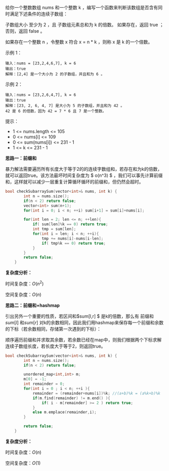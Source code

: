 给你一个整数数组 nums 和一个整数 k ，编写一个函数来判断该数组是否含有同时满足下述条件的连续子数组：

子数组大小 至少为 2 ，且
子数组元素总和为 k 的倍数。
如果存在，返回 true ；否则，返回 false 。

如果存在一个整数 n ，令整数 x 符合 x = n * k ，则称 x 是 k 的一个倍数。

 

示例 1：

```
输入：nums = [23,2,4,6,7], k = 6
输出：true
解释：[2,4] 是一个大小为 2 的子数组，并且和为 6 。
```

示例 2：

```
输入：nums = [23,2,6,4,7], k = 6
输出：true
解释：[23, 2, 6, 4, 7] 是大小为 5 的子数组，并且和为 42 。 
42 是 6 的倍数，因为 42 = 7 * 6 且 7 是一个整数。
```




提示：

+ 1 <= nums.length <= 105
+ 0 <= nums[i] <= 109
+ 0 <= sum(nums[i]) <= 231 - 1
+ 1 <= k <= 231 - 1



<b>思路一：前缀和</b>

暴力解法需要遍历所有长度大于等于2的的连续字数组和，若存在和为k的倍数，就可以返回true。该方法最坏时间复杂度为 $ o(n^3) $ ，我们可以事先计算前缀和，这样就可以减少一层重复计算循环循环的前缀和，但仍然会超时。

```c++
bool checkSubarraySum(vector<int>& nums, int k) {
        int n = nums.size();
        if(n < 2) return false;
        vector<int> sum(n+1);
        for(int i = 0; i < n; ++i) sum[i+1] = sum[i]+nums[i]; 

        for(int len = 2; len <= n; ++len){
            if( sum[len]%k == 0) return true;
            int tmp = sum[len];
            for(int i = len; i < n; ++i){
                tmp += nums[i]-nums[i-len];
                if( tmp%k == 0) return true;
            }
        }
        return false;
    }
```

<b>复杂度分析：</b>

时间复杂度：$O(n^2)$

空间复杂度：$O(n)$ 



<b>思路二：前缀和+hashmap</b>

引出另外一个重要的性质，若区间和$sum[l,r] $ 是k的倍数，那么有 前缀和$sum[l]$ 和$sum[r]$ 对k的余数相同，因此我们用hashmap来保存每一个前缀和余数的下标（若余数相同，存储第一次遇到的下标）：

顺序遍历前缀和并求取其余数，若余数已经在map中，则我们根据两个下标求解连续子数组长度，若长度大于等于2，则返回true。

```c++
bool checkSubarraySum(vector<int>& nums, int k) {
        int n = nums.size();
        if(n < 2) return false;

        unordered_map<int,int> m;
        m[0] = -1;
        int remainder = 0;
        for(int i = 0 ; i < n; ++i ){
            remainder = (remainder+nums[i])%k; //(a+b)%k = (a%k+b)%k
            if(m.find(remainder) != m.end() ){
                if( i - m[remainder] >= 2 ) return true;
            }
            else m.emplace(remainder,i);
        }

        return false;
    }
```

<b>复杂度分析：</b>

时间复杂度：$O(n)$

空间复杂度：$O(1)$ 

